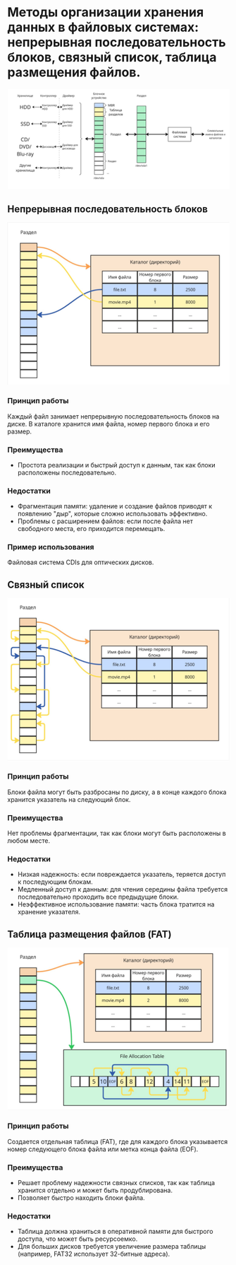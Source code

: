# Методы организации хранения данных в файловых системах: непрерывная последовательность блоков, связный список, таблица размещения файлов.
![](../img/Pasted%20image%2020250623154020.png)
## Непрерывная последовательность блоков
![](../img/Pasted%20image%2020250623154106.png)
### Принцип работы
Каждый файл занимает непрерывную последовательность блоков на диске. В каталоге хранится имя файла, номер первого блока и его размер.  
### Преимущества
- Простота реализации и быстрый доступ к данным, так как блоки расположены последовательно.  
### Недостатки
- Фрагментация памяти: удаление и создание файлов приводят к появлению "дыр", которые сложно использовать эффективно.  
- Проблемы с расширением файлов: если после файла нет свободного места, его приходится перемещать.  
### Пример использования
Файловая система CDIs для оптических дисков.
## Связный список
![](../img/Pasted%20image%2020250623154131.png)
### Принцип работы
Блоки файла могут быть разбросаны по диску, а в конце каждого блока хранится указатель на следующий блок.  
### Преимущества
Нет проблемы фрагментации, так как блоки могут быть расположены в любом месте.  
### Недостатки  
- Низкая надежность: если повреждается указатель, теряется доступ к последующим блокам.  
- Медленный доступ к данным: для чтения середины файла требуется последовательно проходить все предыдущие блоки.  
- Неэффективное использование памяти: часть блока тратится на хранение указателя.  

## Таблица размещения файлов (FAT)
![](../img/Pasted%20image%2020250623154154.png)
### Принцип работы
Создается отдельная таблица (FAT), где для каждого блока указывается номер следующего блока файла или метка конца файла (EOF).  
### Преимущества  
- Решает проблему надежности связных списков, так как таблица хранится отдельно и может быть продублирована.  
- Позволяет быстро находить блоки файла.  
### Недостатки  
- Таблица должна храниться в оперативной памяти для быстрого доступа, что может быть ресурсоемко.  
- Для больших дисков требуется увеличение размера таблицы (например, FAT32 использует 32-битные адреса).